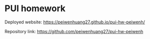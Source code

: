 # PUI homework

Deployed website: https://peiwenhuang27.github.io/pui-hw-peiwenh/

Repository link: https://github.com/peiwenhuang27/pui-hw-peiwenh

